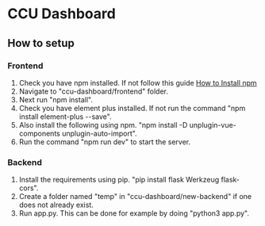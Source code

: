 # CCU Dashboard

## How to setup
### Frontend

1. Check you have npm installed. If not follow this guide [How to Install npm](https://docs.npmjs.com/downloading-and-installing-node-js-and-npm)
2. Navigate to "ccu-dashboard/frontend" folder.
3. Next run "npm install".
4. Check you have element plus installed. If not run the command "npm install element-plus --save".
5. Also install the following using npm. "npm install -D unplugin-vue-components unplugin-auto-import".
6. Run the command "npm run dev" to start the server.

### Backend

1. Install the requirements using pip. "pip install flask Werkzeug flask-cors".
2. Create a folder named "temp" in "ccu-dashboard/new-backend" if one does not already exist.
3. Run app.py. This can be done for example by doing "python3 app.py". 


